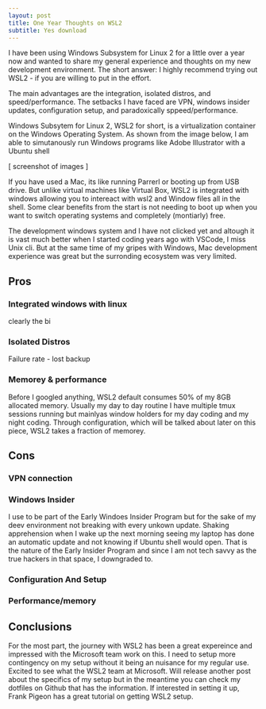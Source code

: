 ```yaml
---
layout: post
title: One Year Thoughts on WSL2
subtitle: Yes download
---
```

I have been using Windows Subsystem for Linux 2 for a little over a year now and wanted to share my general experience and thoughts on my new development environment. The short answer: I highly recommend trying out WSL2 - if you are willing to put in the effort. 

The main advantages are the integration, isolated distros, and speed/performance. The setbacks I have faced are VPN, windows insider updates, configuration setup, and paradoxically sppeed/performance. 

Windows Subsytem for Linux 2, WSL2 for short, is a virtualization container on the Windows Operating System. As shown from the image below, I am able to simutanously run Windows programs like Adobe Illustrator with a Ubuntu shell 

[ screenshot of images ]

If you have used a Mac, its like running Parrerl or booting up from USB drive. But unlike virtual machines like Virtual Box, WSL2 is integrated with windows allowing you to intereact with wsl2 and Window files all in the shell. Some clear benefits from the start is not needing to boot up when you want to switch operating systems and completely (montiarly) free. 

The development windows system and I have not clicked yet and altough it is vast much better when I started coding years ago with VSCode, I miss Unix cli. But at the same time of my gripes with Windows, Mac development experience was great but the surronding ecosystem was very limited. 

## Pros
### Integrated windows with linux
clearly the bi
### Isolated Distros
  Failure rate - lost backup
### Memorey & performance
Before I googled anything, WSL2 default consumes 50% of my 8GB allocated memory. Usually my day to day routine I have multiple tmux sessions running but mainlyas window holders for my day coding and my night coding. Through configuration, which will be talked about later on this piece, WSL2 takes a fraction of memorey. 

## Cons
### VPN connection
### Windows Insider
I use to be part of the Early Windoes Insider Program but for the sake of my deev environment not breaking with every unkown update. Shaking apprehension when I wake up the next morning seeing my laptop has done an automatic update and not knowing if Ubuntu shell would open. That is the nature of the Early Insider Program and since I am not tech savvy as the true hackers in that space, I downgraded to.
### Configuration And Setup
### Performance/memory

## Conclusions
For the most part, the journey with WSL2 has been a great expereince and impressed with the Microsoft team work on this. I need to setup more contingency on my setup without it being an nuisance for my regular use. Excited to see what the WSL2 team at Microsoft. Will release another post about the specifics of my setup but in the meantime you can check my dotfiles on Github that has the information. If interested in setting it up, Frank Pigeon has a great tutorial on getting WSL2 setup.

